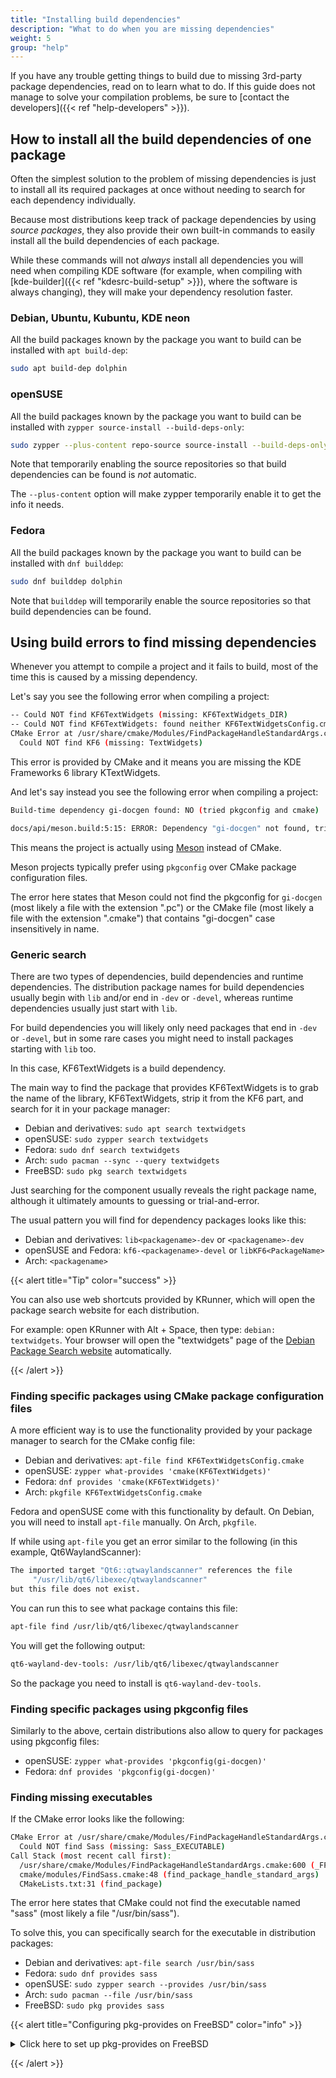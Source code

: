```yaml
---
title: "Installing build dependencies"
description: "What to do when you are missing dependencies"
weight: 5
group: "help"
---
```


If you have any trouble getting things to build due to missing 3rd-party package dependencies, read on to learn what to do.
If this guide does not manage to solve your compilation problems, be sure to [contact the developers]({{< ref "help-developers" >}}).

## How to install all the build dependencies of one package

Often the simplest solution to the problem of missing dependencies is just to install all its required packages at once without needing to search for each dependency individually.

Because most distributions keep track of package dependencies by using *source packages*, they also provide their own built-in commands to easily install all the build dependencies of each package.

While these commands will not *always* install all dependencies you will need when compiling KDE software (for example, when compiling with
[kde-builder]({{< ref "kdesrc-build-setup" >}}), where the software is always changing), they will make your dependency resolution faster.

### Debian, Ubuntu, Kubuntu, KDE neon

All the build packages known by the package you want to build can be installed with `apt build-dep`:

```bash
sudo apt build-dep dolphin
```

### openSUSE

All the build packages known by the package you want to build can be installed with `zypper source-install --build-deps-only`:

```bash
sudo zypper --plus-content repo-source source-install --build-deps-only dolphin
```

Note that temporarily enabling the source repositories so that build dependencies can be found is *not* automatic.

The `--plus-content` option will make zypper temporarily enable it to get the info it needs.

### Fedora

All the build packages known by the package you want to build can be installed with `dnf builddep`:

```bash
sudo dnf builddep dolphin
```

Note that `builddep` will temporarily enable the source repositories so that build dependencies can be found.

## Using build errors to find missing dependencies

Whenever you attempt to compile a project and it fails to build, most of the time this is caused by a missing dependency.

Let's say you see the following error when compiling a project:

```bash
-- Could NOT find KF6TextWidgets (missing: KF6TextWidgets_DIR)
-- Could NOT find KF6TextWidgets: found neither KF6TextWidgetsConfig.cmake nor kf6textwidgets-config.cmake
CMake Error at /usr/share/cmake/Modules/FindPackageHandleStandardArgs.cmake:230 (message):
  Could NOT find KF6 (missing: TextWidgets)
```

This error is provided by CMake and it means you are missing the KDE Frameworks 6 library KTextWidgets.

And let's say instead you see the following error when compiling a project:

```bash
Build-time dependency gi-docgen found: NO (tried pkgconfig and cmake)

docs/api/meson.build:5:15: ERROR: Dependency "gi-docgen" not found, tried pkgconfig and cmake
```

This means the project is actually using [Meson](https://mesonbuild.com/) instead of CMake.

Meson projects typically prefer using `pkgconfig` over CMake package configuration files.

The error here states that Meson could not find the pkgconfig for `gi-docgen` (most likely a file with the extension ".pc") or the CMake file (most likely a file with the extension ".cmake") that contains "gi-docgen" case insensitively in name.

### Generic search

There are two types of dependencies, build dependencies and runtime dependencies. The distribution package names for build dependencies usually begin with `lib` and/or end in `-dev` or `-devel`, whereas runtime dependencies usually just start with `lib`.

For build dependencies you will likely only need packages that end in `-dev` or `-devel`, but in some rare cases you might need to install packages starting with `lib` too.

In this case, KF6TextWidgets is a build dependency.

The main way to find the package that provides KF6TextWidgets is to grab the name of the library, KF6TextWidgets, strip it from the KF6 part, and search for it in your package manager:

* Debian and derivatives: `sudo apt search textwidgets`
* openSUSE: `sudo zypper search textwidgets`
* Fedora: `sudo dnf search textwidgets`
* Arch: `sudo pacman --sync --query textwidgets`
* FreeBSD: `sudo pkg search textwidgets`

Just searching for the component usually reveals the right package name, although it ultimately amounts to guessing or trial-and-error.

The usual pattern you will find for dependency packages looks like this:

* Debian and derivatives: `lib<packagename>-dev` or `<packagename>-dev`
* openSUSE and Fedora: `kf6-<packagename>-devel` or `libKF6<PackageName>`
* Arch: `<packagename>`

{{< alert title="Tip" color="success" >}}

You can also use web shortcuts provided by KRunner, which will open the package search website for each distribution.

For example: open KRunner with Alt + Space, then type: `debian: textwidgets`. Your browser will open the "textwidgets" page of the [Debian Package Search website](https://packages.debian.org/) automatically.

{{< /alert >}}

### Finding specific packages using CMake package configuration files

A more efficient way is to use the functionality provided by your package manager to search for the CMake config file:

* Debian and derivatives: `apt-file find KF6TextWidgetsConfig.cmake`
* openSUSE: `zypper what-provides 'cmake(KF6TextWidgets)'`
* Fedora: `dnf provides 'cmake(KF6TextWidgets)'`
* Arch: `pkgfile KF6TextWidgetsConfig.cmake`

Fedora and openSUSE come with this functionality by default. On Debian, you will need to install `apt-file` manually. On Arch, `pkgfile`.

If while using `apt-file` you get an error similar to the following (in this example, Qt6WaylandScanner):

```bash
The imported target "Qt6::qtwaylandscanner" references the file
     "/usr/lib/qt6/libexec/qtwaylandscanner"
but this file does not exist.
```

You can run this to see what package contains this file:

```bash
apt-file find /usr/lib/qt6/libexec/qtwaylandscanner
```

You will get the following output:

```bash
qt6-wayland-dev-tools: /usr/lib/qt6/libexec/qtwaylandscanner
```

So the package you need to install is `qt6-wayland-dev-tools`.

### Finding specific packages using pkgconfig files

Similarly to the above, certain distributions also allow to query for packages using pkgconfig files:

* openSUSE: `zypper what-provides 'pkgconfig(gi-docgen)'`
* Fedora: `dnf provides 'pkgconfig(gi-docgen)'`

### Finding missing executables

If the CMake error looks like the following:

```bash
CMake Error at /usr/share/cmake/Modules/FindPackageHandleStandardArgs.cmake:230 (message):
  Could NOT find Sass (missing: Sass_EXECUTABLE)
Call Stack (most recent call first):
  /usr/share/cmake/Modules/FindPackageHandleStandardArgs.cmake:600 (_FPHSA_FAILURE_MESSAGE)
  cmake/modules/FindSass.cmake:48 (find_package_handle_standard_args)
  CMakeLists.txt:31 (find_package)
```

The error here states that CMake could not find the executable named "sass" (most likely a file "/usr/bin/sass").

To solve this, you can specifically search for the executable in distribution packages:

* Debian and derivatives: `apt-file search /usr/bin/sass`
* Fedora: `sudo dnf provides sass`
* openSUSE: `sudo zypper search --provides /usr/bin/sass`
* Arch: `sudo pacman --file /usr/bin/sass`
* FreeBSD: `sudo pkg provides sass`

{{< alert title="Configuring pkg-provides on FreeBSD" color="info" >}}

<details>
<summary>Click here to set up pkg-provides on FreeBSD</summary>
<br>

Once you run `pkg provides`, if you face the error:

```bash
makeinfo: not found WARNING: 'makeinfo' is missing on your system.
```

This means you are missing the provides plugin:

```bash
sudo pkg install pkg-provides
```

Uncomment the following lines in `/usr/local/etc/pkg.conf` and add pkg-provides to the supported plugin list:

```ini
PKG_PLUGINS_DIR = "/usr/local/lib/pkg/";
PKG_ENABLE_PLUGINS = true;
PLUGINS [ provides ];
```

To confirm it is working:

```bash
sudo pkg plugins
# NAME       DESC                                          VERSION
# provides   A plugin for querying which package provides a particular file 0.7.3
sudo pkg provides -u
sudo pkg provides bin/makeinfo
# Name    : texinfo-7.0.3,1
# Comment : Typeset documentation system with multiple format output
# Repo    : FreeBSD
# Filename: usr/local/bin/makeinfo
sudo pkg install texinfo
```

</details>

{{< /alert >}}

